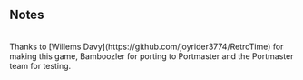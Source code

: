 ## Notes
<br/>
Thanks to [Willems Davy](https://github.com/joyrider3774/RetroTime) for making this game, Bamboozler for porting to Portmaster and the Portmaster team for testing.
<br/>
